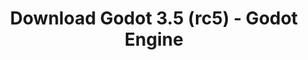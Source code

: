 ---
# Generated by /tools/generators/src/download_archive_generator !!! do not edit by hand !!!
title: 'Download Godot 3.5 (rc5) - Godot Engine'
type: 'download/archive'
name: '3.5'
flavor: 'rc5'
release_date: '2022-06-27T03:00:00-00:00'
release_notes: 'article/release-candidate-godot-3-5-rc-5/'
primaryPlatforms:
  - 'android.apk'
  - 'linux.64'
  - 'macos.universal'
  - 'windows.64'
  - 'linux_server.headless.64'
  - 'web'
  - 'templates'
links:
  android.apk:
    name: 'android.apk'
    title: 'Android'
    caption: 'Universal APK (ARM64 + ARMv7 + x86_64 + x86)'
    tags:
      - 'APK download'
      - 'ARM64/v7'
      - 'x86 (64 & 32 bit)'
    hosts:
      github_builds:
        regular: 'https://github.com/godotengine/godot-builds/releases/download/3.5-rc5/Godot_v3.5-rc5_android_editor.apk'
        mono: '#'
      github:
        regular: 'https://github.com/godotengine/godot/releases/download/3.5-rc5/Godot_v3.5-rc5_android_editor.apk'
        mono: '#'
  linux.64:
    name: 'linux.64'
    title: 'Linux'
    caption: 'Standard (x86_64)'
    tags:
      - '64 bit'
    hosts:
      github_builds:
        regular: 'https://github.com/godotengine/godot-builds/releases/download/3.5-rc5/Godot_v3.5-rc5_x11.64.zip'
        mono: 'https://github.com/godotengine/godot-builds/releases/download/3.5-rc5/Godot_v3.5-rc5_mono_x11_64.zip'
      github:
        regular: 'https://github.com/godotengine/godot/releases/download/3.5-rc5/Godot_v3.5-rc5_x11.64.zip'
        mono: 'https://github.com/godotengine/godot/releases/download/3.5-rc5/Godot_v3.5-rc5_mono_x11_64.zip'
  macos.universal:
    name: 'macos.universal'
    title: 'macOS'
    caption: 'Universal (x86_64 + Apple Silicon)'
    tags:
      - 'Intel/Apple Silicon'
      - '64 bit'
    hosts:
      github_builds:
        regular: 'https://github.com/godotengine/godot-builds/releases/download/3.5-rc5/Godot_v3.5-rc5_osx.universal.zip'
        mono: 'https://github.com/godotengine/godot-builds/releases/download/3.5-rc5/Godot_v3.5-rc5_mono_osx.universal.zip'
      github:
        regular: 'https://github.com/godotengine/godot/releases/download/3.5-rc5/Godot_v3.5-rc5_osx.universal.zip'
        mono: 'https://github.com/godotengine/godot/releases/download/3.5-rc5/Godot_v3.5-rc5_mono_osx.universal.zip'
  windows.64:
    name: 'windows.64'
    title: 'Windows'
    caption: 'Standard (x86_64)'
    tags:
      - '64 bit'
    hosts:
      github_builds:
        regular: 'https://github.com/godotengine/godot-builds/releases/download/3.5-rc5/Godot_v3.5-rc5_win64.exe.zip'
        mono: 'https://github.com/godotengine/godot-builds/releases/download/3.5-rc5/Godot_v3.5-rc5_mono_win64.zip'
      github:
        regular: 'https://github.com/godotengine/godot/releases/download/3.5-rc5/Godot_v3.5-rc5_win64.exe.zip'
        mono: 'https://github.com/godotengine/godot/releases/download/3.5-rc5/Godot_v3.5-rc5_mono_win64.zip'
  linux_server.headless.64:
    name: 'linux_server.headless.64'
    title: 'Linux Server'
    caption: 'Headless (x86_64)'
    tags:
      - '64 bit'
      - 'Headless'
    hosts:
      github_builds:
        regular: 'https://github.com/godotengine/godot-builds/releases/download/3.5-rc5/Godot_v3.5-rc5_linux_headless.64.zip'
        mono: 'https://github.com/godotengine/godot-builds/releases/download/3.5-rc5/Godot_v3.5-rc5_mono_linux_headless_64.zip'
      github:
        regular: 'https://github.com/godotengine/godot/releases/download/3.5-rc5/Godot_v3.5-rc5_linux_headless.64.zip'
        mono: 'https://github.com/godotengine/godot/releases/download/3.5-rc5/Godot_v3.5-rc5_mono_linux_headless_64.zip'
  web:
    name: 'web'
    title: 'Web editor'
    caption: ''
    tags:
      - 'Self-hosted'
      - 'Cross-platform'
    hosts:
      github_builds:
        regular: 'https://github.com/godotengine/godot-builds/releases/download/3.5-rc5/Godot_v3.5-rc5_web_editor.zip'
        mono: '#'
      github:
        regular: 'https://github.com/godotengine/godot/releases/download/3.5-rc5/Godot_v3.5-rc5_web_editor.zip'
        mono: '#'
  linux.32:
    name: 'linux.32'
    title: 'Linux'
    caption: 'Standard (x86)'
    tags:
      - '32 bit'
    hosts:
      github_builds:
        regular: 'https://github.com/godotengine/godot-builds/releases/download/3.5-rc5/Godot_v3.5-rc5_x11.32.zip'
        mono: 'https://github.com/godotengine/godot-builds/releases/download/3.5-rc5/Godot_v3.5-rc5_mono_x11_32.zip'
      github:
        regular: 'https://github.com/godotengine/godot/releases/download/3.5-rc5/Godot_v3.5-rc5_x11.32.zip'
        mono: 'https://github.com/godotengine/godot/releases/download/3.5-rc5/Godot_v3.5-rc5_mono_x11_32.zip'
  windows.32:
    name: 'windows.32'
    title: 'Windows'
    caption: 'Standard (x86)'
    tags:
      - '32 bit'
    hosts:
      github_builds:
        regular: 'https://github.com/godotengine/godot-builds/releases/download/3.5-rc5/Godot_v3.5-rc5_win32.exe.zip'
        mono: 'https://github.com/godotengine/godot-builds/releases/download/3.5-rc5/Godot_v3.5-rc5_mono_win32.zip'
      github:
        regular: 'https://github.com/godotengine/godot/releases/download/3.5-rc5/Godot_v3.5-rc5_win32.exe.zip'
        mono: 'https://github.com/godotengine/godot/releases/download/3.5-rc5/Godot_v3.5-rc5_mono_win32.zip'
  linux_server.64:
    name: 'linux_server.64'
    title: 'Linux Server'
    caption: 'Standard (x86_64)'
    tags:
      - '64 bit'
    hosts:
      github_builds:
        regular: 'https://github.com/godotengine/godot-builds/releases/download/3.5-rc5/Godot_v3.5-rc5_linux_server.64.zip'
        mono: 'https://github.com/godotengine/godot-builds/releases/download/3.5-rc5/Godot_v3.5-rc5_mono_linux_server_64.zip'
      github:
        regular: 'https://github.com/godotengine/godot/releases/download/3.5-rc5/Godot_v3.5-rc5_linux_server.64.zip'
        mono: 'https://github.com/godotengine/godot/releases/download/3.5-rc5/Godot_v3.5-rc5_mono_linux_server_64.zip'
  aar_library:
    name: 'aar_library'
    title: 'AAR library'
    caption: ''
    tags:
      - 'Android plugins'
      - 'Java'
      - 'Kotlin'
    hosts:
      github_builds:
        regular: 'https://github.com/godotengine/godot-builds/releases/download/3.5-rc5/godot-lib.3.5.rc5.release.aar'
        mono: 'https://github.com/godotengine/godot-builds/releases/download/3.5-rc5/godot-lib.3.5.rc5.mono.release.aar'
      github:
        regular: 'https://github.com/godotengine/godot/releases/download/3.5-rc5/godot-lib.3.5.rc5.release.aar'
        mono: 'https://github.com/godotengine/godot/releases/download/3.5-rc5/godot-lib.3.5.rc5.mono.release.aar'
  templates:
    name: 'templates'
    title: 'Export templates'
    caption: ''
    tags:
      - 'Used to export your games to all supported platforms'
    hosts:
      github_builds:
        regular: 'https://github.com/godotengine/godot-builds/releases/download/3.5-rc5/Godot_v3.5-rc5_export_templates.tpz'
        mono: 'https://github.com/godotengine/godot-builds/releases/download/3.5-rc5/Godot_v3.5-rc5_mono_export_templates.tpz'
      github:
        regular: 'https://github.com/godotengine/godot/releases/download/3.5-rc5/Godot_v3.5-rc5_export_templates.tpz'
        mono: 'https://github.com/godotengine/godot/releases/download/3.5-rc5/Godot_v3.5-rc5_mono_export_templates.tpz'
---